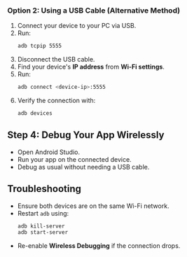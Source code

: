 ### Option 2: Using a USB Cable (Alternative Method)
1. Connect your device to your PC via USB.
2. Run:
   ```sh
   adb tcpip 5555
   ```
3. Disconnect the USB cable.
4. Find your device's **IP address** from **Wi-Fi settings**.
5. Run:
   ```sh
   adb connect <device-ip>:5555
   ```
6. Verify the connection with:
   ```sh
   adb devices
   ```

## Step 4: Debug Your App Wirelessly
- Open Android Studio.
- Run your app on the connected device.
- Debug as usual without needing a USB cable.

## Troubleshooting
- Ensure both devices are on the same Wi-Fi network.
- Restart `adb` using:
  ```sh
  adb kill-server
  adb start-server
  ```
- Re-enable **Wireless Debugging** if the connection drops.
